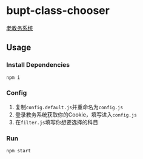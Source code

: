 # bupt-class-chooser
[老教务系统](https://github.com/linyinfeng/bupt-class-chooser)
## Usage
### Install Dependencies
```bash
npm i
```
### Config
1. 复制`config.default.js`并重命名为`config.js`
1. 登录教务系统获取你的Cookie，填写进入`config.js`
1. 在`filter.js`填写你想要选择的科目
### Run
```bash
npm start
```